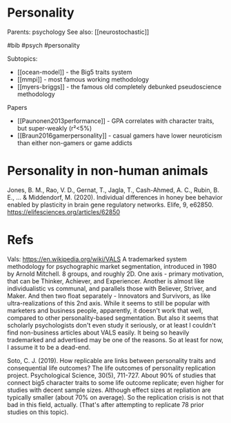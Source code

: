 # Personality

Parents: psychology
See also: [[neurostochastic]]

#bib #psych #personality


Subtopics:
* [[ocean-model]] - the Big5 traits system
* [[mmpi]] - most famous working methodology
* [[myers-briggs]] - the famous old completely debunked pseudoscience methodology

Papers
* [[Paunonen2013performance]] - GPA correlates with character traits, but super-weakly (r²<5%)
* [[Braun2016gamerpersonality]] - casual gamers have lower neuroticism than either non-gamers or game addicts

# Personality in non-human animals

Jones, B. M., Rao, V. D., Gernat, T., Jagla, T., Cash-Ahmed, A. C., Rubin, B. E., ... & Middendorf, M. (2020). Individual differences in honey bee behavior enabled by plasticity in brain gene regulatory networks. Elife, 9, e62850. https://elifesciences.org/articles/62850

# Refs

Vals: https://en.wikipedia.org/wiki/VALS
A trademarked system methodology for psychographic market segmentation, introduced in 1980 by Arnold Mitchell. 8 groups, and roughly 2D. One axis - primary motivation, that can be Thinker, Achiever, and Experiencer. Another is almost like individualistic vs communal, and parallels those with Believer, Striver, and Maker. And then two float separately - Innovators and Survivors, as like ultra-realizations of this 2nd axis. While it seems to still be popular with marketers and business people, apparently, it doesn't work that well, compared to other personality-based segmentation. But also it seems that scholarly psychologists don't even study it seriously, or at least I couldn't find non-business articles about VALS easily. It being so heavily trademarked and advertised may be one of the reasons. So at least for now, I assume it to be a dead-end.

Soto, C. J. (2019). How replicable are links between personality traits and consequential life outcomes? The life outcomes of personality replication project. Psychological Science, 30(5), 711-727.
About 90% of studies that connect big5 character traits to some life outcome replicate; even higher for studies with decent sample sizes. Although effect sizes at repliation are typically smaller (about 70% on average). So the replication crisis is not that bad in this field, actually. (That's after attempting to replicate 78 prior studies on this topic).